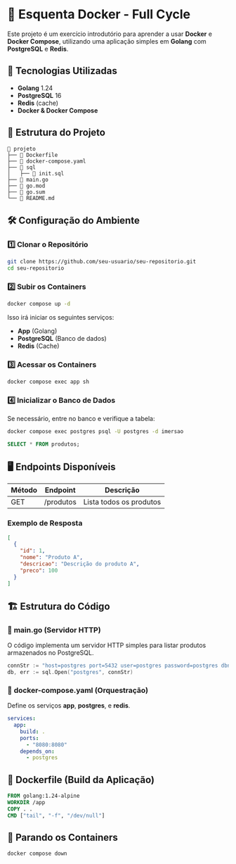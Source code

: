 # 🚀 Esquenta Docker - Full Cycle

Este projeto é um exercício introdutório para aprender a usar **Docker** e **Docker Compose**, utilizando uma aplicação simples em **Golang** com **PostgreSQL** e **Redis**.

## 📌 Tecnologias Utilizadas

- **Golang** 1.24
- **PostgreSQL** 16
- **Redis** (cache)
- **Docker & Docker Compose**

## 📂 Estrutura do Projeto

```
📁 projeto
├── 📄 Dockerfile
├── 📄 docker-compose.yaml
├── 📁 sql
│   ├── 📄 init.sql
├── 📄 main.go
├── 📄 go.mod
├── 📄 go.sum
└── 📄 README.md
```

## 🛠️ Configuração do Ambiente

### 1️⃣ Clonar o Repositório

```sh
git clone https://github.com/seu-usuario/seu-repositorio.git
cd seu-repositorio
```

### 2️⃣ Subir os Containers

```sh
docker compose up -d
```

Isso irá iniciar os seguintes serviços:

- **App** (Golang)
- **PostgreSQL** (Banco de dados)
- **Redis** (Cache)

### 3️⃣ Acessar os Containers

```sh
docker compose exec app sh
```

### 4️⃣ Inicializar o Banco de Dados

Se necessário, entre no banco e verifique a tabela:

```sh
docker compose exec postgres psql -U postgres -d imersao
```

```sql
SELECT * FROM produtos;
```

## 🖥️ Endpoints Disponíveis

| Método | Endpoint  | Descrição               |
| ------ | --------- | ----------------------- |
| GET    | /produtos | Lista todos os produtos |

### Exemplo de Resposta

```json
[
  {
    "id": 1,
    "nome": "Produto A",
    "descricao": "Descrição do produto A",
    "preco": 100
  }
]
```

## 🏗️ Estrutura do Código

### 📜 **main.go** (Servidor HTTP)

O código implementa um servidor HTTP simples para listar produtos armazenados no PostgreSQL.

```go
connStr := "host=postgres port=5432 user=postgres password=postgres dbname=imersao sslmode=disable"
db, err := sql.Open("postgres", connStr)
```

### 📜 **docker-compose.yaml** (Orquestração)

Define os serviços **app**, **postgres**, e **redis**.

```yaml
services:
  app:
    build: .
    ports:
      - "8080:8080"
    depends_on:
      - postgres
```

## 📜 **Dockerfile** (Build da Aplicação)

```dockerfile
FROM golang:1.24-alpine
WORKDIR /app
COPY . .
CMD ["tail", "-f", "/dev/null"]
```

## 🛑 Parando os Containers

```sh
docker compose down
```

